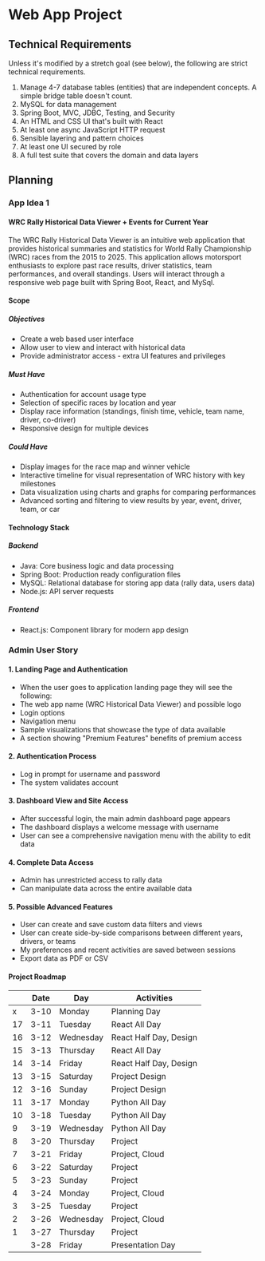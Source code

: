 # Web App Project

## Technical Requirements
Unless it's modified by a stretch goal (see below), the following are strict technical
requirements.
1. Manage 4-7 database tables (entities) that are independent concepts. A simple
   bridge table doesn't count.
2. MySQL for data management
3. Spring Boot, MVC, JDBC, Testing, and Security
4. An HTML and CSS UI that's built with React
5. At least one async JavaScript HTTP request
6. Sensible layering and pattern choices
7. At least one UI secured by role
8. A full test suite that covers the domain and data layers


## Planning 

### App Idea 1
#### WRC Rally Historical Data Viewer + Events for Current Year

The WRC Rally Historical Data Viewer is an intuitive web application that provides historical summaries and statistics for World Rally Championship (WRC) races from the 2015 to 2025.
This application allows motorsport enthusiasts to explore past race results, driver statistics, team performances, and overall standings. Users will interact through a responsive web page built with Spring Boot, React, and MySql.

#### Scope 

##### Objectives
- Create a web based user interface
- Allow user to view and interact with historical data
- Provide administrator access - extra UI features and privileges

##### Must Have
- Authentication for account usage type
- Selection of specific races by location and year
- Display race information (standings, finish time, vehicle, team name, driver, co-driver)
- Responsive design for multiple devices

##### Could Have
- Display images for the race map and winner vehicle
- Interactive timeline for visual representation of WRC history with key milestones
- Data visualization using charts and graphs for comparing performances
- Advanced sorting and filtering to view results by year, event, driver, team, or car

#### Technology Stack
##### Backend

- Java: Core business logic and data processing
- Spring Boot: Production ready configuration files
- MySQL: Relational database for storing app data (rally data, users data)
- Node.js: API server requests

##### Frontend
- React.js: Component library for modern app design

### Admin User Story

#### 1. Landing Page and Authentication
- When the user goes to application landing page they will see the following:
- The web app name (WRC Historical Data Viewer) and possible logo
- Login options
- Navigation menu
- Sample visualizations that showcase the type of data available
- A section showing "Premium Features" benefits of premium access

#### 2. Authentication Process
- Log in prompt for username and password
- The system validates account

#### 3. Dashboard View and Site Access
- After successful login, the main admin dashboard page appears
- The dashboard displays a welcome message with username
- User can see a comprehensive navigation menu with the ability to edit data

#### 4. Complete Data Access
- Admin has unrestricted access to rally data
- Can manipulate data across the entire available data

#### 5. Possible Advanced Features
- User can create and save custom data filters and views
- User can create side-by-side comparisons between different years, drivers, or teams
- My preferences and recent activities are saved between sessions
- Export data as PDF or CSV



#### Project Roadmap
|   | Date   | Day       | Activities               |
|---|--------|-----------|--------------------------|
| x | 3-10   | Monday    | Planning Day            |
| 17 | 3-11   | Tuesday   | React All Day           |
| 16 | 3-12   | Wednesday | React Half Day, Design  |
| 15 | 3-13   | Thursday  | React All Day           |
| 14 | 3-14   | Friday    | React Half Day, Design  |
| 13 | 3-15   | Saturday  | Project Design          |
| 12 | 3-16   | Sunday    | Project Design          |
| 11 | 3-17   | Monday    | Python All Day          |
| 10 | 3-18   | Tuesday   | Python All Day          |
| 9 | 3-19   | Wednesday | Python All Day          |
| 8 | 3-20   | Thursday  | Project                 |
| 7 | 3-21   | Friday    | Project, Cloud          |
| 6 | 3-22   | Saturday  | Project                 |
| 5 | 3-23   | Sunday    | Project                 |
| 4 | 3-24   | Monday    | Project, Cloud          |
| 3 | 3-25   | Tuesday   | Project                 |
| 2 | 3-26   | Wednesday | Project, Cloud          |
| 1 | 3-27   | Thursday  | Project                 |
|   | 3-28   | Friday    | Presentation Day        |


